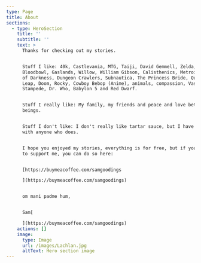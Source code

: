 ```yaml
---
type: Page
title: About
sections:
  - type: HeroSection
    title: ''
    subtitle: ''
    text: >
      Thanks for checking out my stories. 


      Stuff I like: 40k, Castlevania, MTG, Taiji, David Gemmell, Zelda,
      Bloodbowl, Gaslands, Willow, William Gibson, Calisthenics, Metroid, Army
      of Darkness, Dungeon Crawlers, Subnautica, The Princess Bride, Quantum
      Leap, Doom, Rocky, Cowboy Bebop (Anime), animals, compassion, Vash the
      Stampede, Dr. Who, Babylon 5 and Red Dwarf.


      Stuff I really like: My family, my friends and peace and love between all
      beings.


      Stuff I don't like: I don't really like tartar sauce, but I have no issues
      with anyone who does. 


      I hope you enjoyed my stories, everything is for free, but if you'd like
      to support me, you can do so here:


      [https://buymeacoffee.com/samgoodings

      ](https://buymeacoffee.com/samgoodings)


      om mani padme hum,


      Sam[

      ](https://buymeacoffee.com/samgoodings)
    actions: []
    image:
      type: Image
      url: /images/Lachlan.jpg
      altText: Hero section image
---
```

